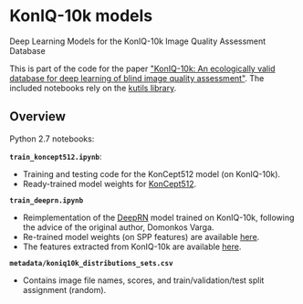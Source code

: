 # KonIQ-10k models 
Deep Learning Models for the KonIQ-10k Image Quality Assessment Database

This is part of the code for the paper ["KonIQ-10k: An ecologically valid database for deep learning of blind image quality assessment"](). The included notebooks rely on the [kutils library](https://github.com/subpic/kutils).

## Overview

Python 2.7 notebooks:

**`train_koncept512.ipynb`**:

- Training and testing code for the KonCept512 model (on KonIQ-10k).
- Ready-trained model weights for [KonCept512](https://www.dropbox.com/s/7ci22gx5c3c8xo3/bsz32_i1%5B384%2C512%2C3%5D_lMSE_o1%5B1%5D_best_weights.h5?dl=1&raw=1
).

**`train_deeprn.ipynb`**

- Reimplementation of the [DeepRN](https://www.uni-konstanz.de/mmsp/pubsys/publishedFiles/VaSaSz18.pdf) model trained on KonIQ-10k, following the advice of the original author, Domonkos Varga.
- Re-trained model weights (on SPP features) are available [here](https://www.dropbox.com/s/z6hpj66et6o8rjr/i1%5B768%2C1024%2C3%5D_lSPP_o1%5B2048%5D_r2.h5?dl=1&raw=1).
- The features extracted from KonIQ-10k are available [here](https://www.dropbox.com/s/1c7hkxrhlnzphjg/bsz128_i1%5B18432%5D_imsz%5B768%2C%201024%5D_lcustom_l_o1%5B5%5D_best_weights.h5?dl=1&raw=1).

**`metadata/koniq10k_distributions_sets.csv`**

- Contains image file names, scores, and train/validation/test split assignment (random).

